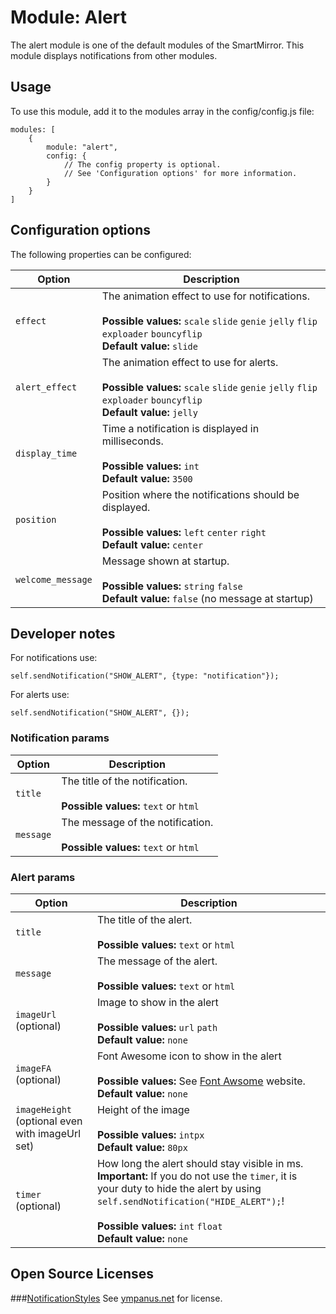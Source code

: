 # Module: Alert
The alert module is one of the default modules of the SmartMirror. This module displays notifications from other modules.

## Usage
To use this module, add it to the modules array in the config/config.js file:

```
modules: [
	{
		module: "alert",
		config: {
			// The config property is optional.
			// See 'Configuration options' for more information.
		}
	}
]
```

## Configuration options

The following properties can be configured:


| Option            | Description
| ----------------- | -----------
| `effect`          | The animation effect to use for notifications. <br><br> **Possible values:** `scale` `slide` `genie` `jelly` `flip` `exploader` `bouncyflip` <br> **Default value:** `slide`
| `alert_effect`    | The animation effect to use for alerts. <br><br> **Possible values:** `scale` `slide` `genie` `jelly` `flip` `exploader` `bouncyflip` <br> **Default value:** `jelly`
| `display_time`    | Time a notification is displayed in milliseconds. <br><br> **Possible values:** `int` <br> **Default value:** `3500`
| `position`        | Position where the notifications should be displayed. <br><br> **Possible values:** `left` `center` `right` <br> **Default value:** `center`
| `welcome_message` | Message shown at startup. <br><br> **Possible values:** `string` `false` <br> **Default value:** `false` (no message at startup)


## Developer notes
For notifications use:

```
self.sendNotification("SHOW_ALERT", {type: "notification"});
```
For alerts use:

```
self.sendNotification("SHOW_ALERT", {});
```

### Notification params
| Option    | Description
| --------- | -----------
| `title`   | The title of the notification. <br><br> **Possible values:** `text` or `html`
| `message`	| The message of the notification. <br><br> **Possible values:** `text` or `html`


### Alert params
| Option                                          | Description
| ----------------------------------------------- | -----------
| `title`                                         | The title of the alert. <br><br> **Possible values:** `text` or `html`
| `message`                                       | The message of the alert. <br><br> **Possible values:** `text` or `html`
| `imageUrl` (optional)                           | Image to show in the alert <br><br> **Possible values:** `url` `path` <br> **Default value:** `none`
| `imageFA` (optional)                            | Font Awesome icon to show in the alert <br><br> **Possible values:** See [Font Awsome](http://fontawesome.io/icons/) website. <br> **Default value:** `none`
| `imageHeight` (optional even with imageUrl set) | Height of the image <br><br> **Possible values:** `intpx` <br> **Default value:** `80px`
| `timer` (optional)                              | How long the alert should stay visible in ms. <br> **Important:** If you do not use the `timer`, it is your duty to hide the alert by using `self.sendNotification("HIDE_ALERT");`! <br><br>**Possible values:** `int` `float` <br> **Default value:** `none`

## Open Source Licenses
###[NotificationStyles](https://github.com/codrops/NotificationStyles)
See [ympanus.net](http://tympanus.net/codrops/licensing/) for license.
